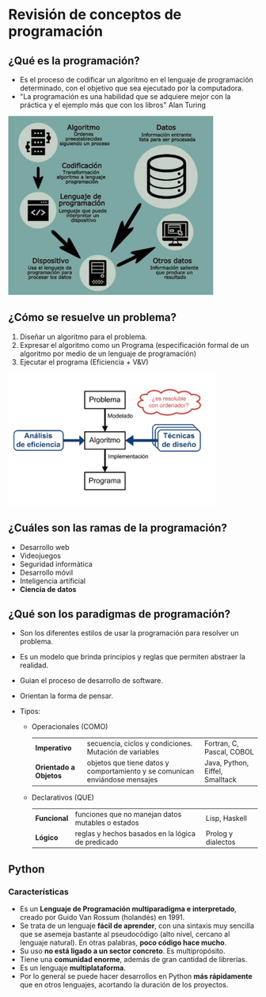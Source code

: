 # Revisión de conceptos de programación

## ¿Qué es la programación?

* Es el proceso de codificar un algoritmo en el lenguaje de programación determinado, con el objetivo que sea ejecutado por la computadora.
* "La programación es una habilidad que se adquiere mejor con la práctica y el ejemplo más que con los libros" Alan Turing

![Programación](img/programacion.png)

## ¿Cómo se resuelve un problema?

1. Diseñar un algoritmo para el problema.
1. Expresar el algoritmo como un Programa (especificación formal de un algoritmo por medio de un lenguaje de programación)
1. Ejecutar el programa (Eficiencia + V&V)

![Algoritmo](img/algoritmo.png)

## ¿Cuáles son las ramas de la programación?

* Desarrollo web
* Videojuegos
* Seguridad informàtica
* Desarrollo móvil
* Inteligencia artificial
* **Ciencia de datos**

## ¿Qué son los paradigmas de programación?

* Son los diferentes estilos de usar la programación para resolver un problema.
* Es un modelo que brinda principios y reglas que permiten abstraer la realidad.
* Guian el proceso de desarrollo de software.
* Orientan la forma de pensar.

* Tipos:
  * Operacionales (COMO)

    | | | |
    | -- | -- | -- |
    | **Imperativo** | secuencia, ciclos y condiciones. Mutación de variables | Fortran, C, Pascal, COBOL |
    | **Orientado a Objetos** | objetos que tiene datos y comportamiento y se comunican enviándose mensajes | Java, Python, Eiffel, Smalltack |

  * Declarativos (QUE)

    | | | |
    | -- | -- | -- |
    | **Funcional** | funciones que no manejan datos mutables o estados | Lisp, Haskell |
    | **Lógico** | reglas y hechos basados en la lógica de predicado | Prolog y dialectos |

## Python

### Características

* Es un **Lenguaje de Programación multiparadigma e interpretado**, creado por Guido Van Rossum (holandés) en 1991.
* Se trata de un lenguaje **fácil de aprender**, con una sintaxis muy sencilla que se asemeja bastante al pseudocódigo (alto nivel, cercano al lenguaje natural). En otras palabras, **poco código hace mucho**.
* Su uso **no está ligado a un sector concreto**. Es multipropósito.
* Tiene una **comunidad enorme**, además de gran cantidad de librerías.
* Es un lenguaje **multiplataforma**.
* Por lo general se puede hacer desarrollos en Python **más rápidamente** que en otros lenguajes, acortando la duración de los proyectos.
